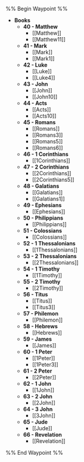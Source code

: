 %% Begin Waypoint %%
- **Books**
	- **40 - Matthew**
		- [[Matthew]]
		- [[Matthew11]]
	- **41 - Mark**
		- [[Mark]]
		- [[Mark1]]
	- **42 - Luke**
		- [[Luke]]
		- [[Luke4]]
	- **43 - John**
		- [[John]]
		- [[John10]]
	- **44 - Acts**
		- [[Acts]]
		- [[Acts10]]
	- **45 - Romans**
		- [[Romans]]
		- [[Romans3]]
		- [[Romans5]]
		- [[Romans6]]
	- **46 - 1 Corinthians**
		- [[1Corinthians]]
	- **47 - 2 Corinthians**
		- [[2Corinthians]]
		- [[2Corinthians5]]
	- **48 - Galatians**
		- [[Galatians]]
		- [[Galatians1]]
	- **49 - Ephesians**
		- [[Ephesians]]
	- **50 - Philippians**
		- [[Philippians]]
	- **51 - Colossians**
		- [[Colossians]]
	- **52 - 1 Thessalonians**
		- [[1Thessalonians]]
	- **53 - 2 Thessalonians**
		- [[2Thessalonians]]
	- **54 - 1 Timothy**
		- [[1Timothy]]
	- **55 - 2 Timothy**
		- [[2Timothy]]
	- **56 - Titus**
		- [[Titus]]
		- [[Titus3]]
	- **57 - Philemon**
		- [[Philemon]]
	- **58 - Hebrews**
		- [[Hebrews]]
	- **59 - James**
		- [[James]]
	- **60 - 1 Peter**
		- [[1Peter]]
		- [[1Peter3]]
	- **61 - 2 Peter**
		- [[2Peter]]
	- **62 - 1 John**
		- [[1John]]
	- **63 - 2 John**
		- [[2John]]
	- **64 - 3 John**
		- [[3John]]
	- **65 - Jude**
		- [[Jude]]
	- **66 - Revelation**
		- [[Revelation]]

%% End Waypoint %%